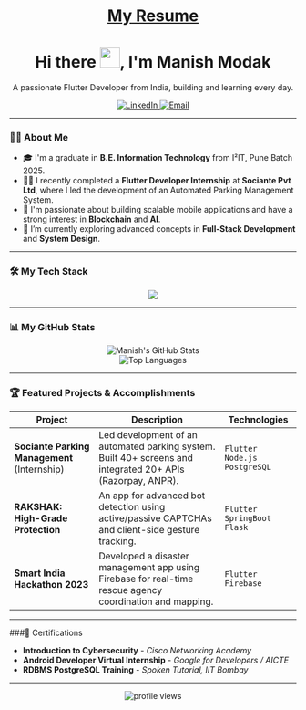 <h1 align="center">
  <a href="https://drive.google.com/file/d/17q5J8x9A_wqzz_SQxy_IsPgKCFGlJY1Y/view?usp=drive_link" target="_blank"><strong>My Resume</strong></a>
</h1>

<h1 align="center">Hi there <img src="https://media.giphy.com/media/hvRJCLFzcasrR4ia7z/giphy.gif" width="35">, I'm Manish Modak</h1>
<p align="center">
  A passionate Flutter Developer from India, building and learning every day.
</p>

<!-- Social Badges -->
<p align="center">
  <a href="https://linkedin.com/in/manish-modak-237b23224/">
    <img src="https://img.shields.io/badge/LinkedIn-0077B5?style=for-the-badge&logo=linkedin&logoColor=white" alt="LinkedIn">
  </a>
  <a href="mailto:manishm.techdev@gmail.com">
    <img src="https://img.shields.io/badge/Gmail-D14836?style=for-the-badge&logo=gmail&logoColor=white" alt="Email">
  </a>
</p>

---

### 👨‍💻 About Me

- 🎓 I'm a graduate in **B.E. Information Technology** from I²IT, Pune Batch 2025.
- 👨‍💼 I recently completed a **Flutter Developer Internship** at **Sociante Pvt Ltd**, where I led the development of an Automated Parking Management System.
- 🚀 I'm passionate about building scalable mobile applications and have a strong interest in **Blockchain** and **AI**.
- 🌱 I’m currently exploring advanced concepts in **Full-Stack Development** and **System Design**.

---

### 🛠️ My Tech Stack

<p align="center">
  <img src="https://skillicons.dev/icons?i=flutter,dart,firebase,figma,git,github,vscode,java,react,nodejs,postgres,postman,androidstudio" />
</p>

---

### 📊 My GitHub Stats

<p align="center">
  <img src="https://github-readme-stats.vercel.app/api?username=ManishModak&show_icons=true&theme=tokyonight&hide_border=true&include_all_commits=true&count_private=true" alt="Manish's GitHub Stats">
  <br>
  <img src="https://github-readme-stats.vercel.app/api/top-langs/?username=ManishModak&layout=compact&theme=tokyonight&hide_border=true&langs_count=8" alt="Top Languages">
</p>

---

### 🏆 Featured Projects & Accomplishments

| Project                                                               | Description                                                                                                                                                             | Technologies                    |
| --------------------------------------------------------------------- | ----------------------------------------------------------------------------------------------------------------------------------------------------------------------- | ------------------------------- |
| **Sociante Parking Management** (Internship)                          | Led development of an automated parking system. Built 40+ screens and integrated 20+ APIs (Razorpay, ANPR).                                                               | `Flutter` `Node.js` `PostgreSQL` |
| **RAKSHAK: High-Grade Protection**                                    | An app for advanced bot detection using active/passive CAPTCHAs and client-side gesture tracking.                                                                         | `Flutter` `SpringBoot` `Flask`  |
| **Smart India Hackathon 2023**                                        | Developed a disaster management app using Firebase for real-time rescue agency coordination and mapping.                                                                | `Flutter` `Firebase`            |

---

###📜 Certifications
- **Introduction to Cybersecurity** - *Cisco Networking Academy*
- **Android Developer Virtual Internship** - *Google for Developers / AICTE*
- **RDBMS PostgreSQL Training** - *Spoken Tutorial, IIT Bombay*
---
<p align="center"> 
  <img src="https://gpvc.arturio.dev/ManishModak" alt="profile views">
</p>
